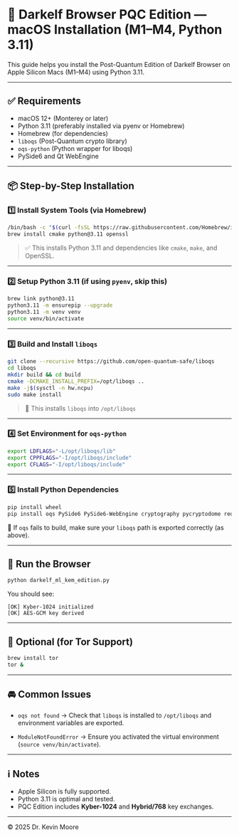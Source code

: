 # 🍏 Darkelf Browser PQC Edition — macOS Installation (M1–M4, Python 3.11)

This guide helps you install the Post-Quantum Edition of Darkelf Browser on Apple Silicon Macs (M1–M4) using Python 3.11.

---

## ✅ Requirements

* macOS 12+ (Monterey or later)
* Python 3.11 (preferably installed via pyenv or Homebrew)
* Homebrew (for dependencies)
* `liboqs` (Post-Quantum crypto library)
* `oqs-python` (Python wrapper for liboqs)
* PySide6 and Qt WebEngine

---

## 📦 Step-by-Step Installation

### 1️⃣ Install System Tools (via Homebrew)

```bash
/bin/bash -c "$(curl -fsSL https://raw.githubusercontent.com/Homebrew/install/HEAD/install.sh)"
brew install cmake python@3.11 openssl
```

> ✅ This installs Python 3.11 and dependencies like `cmake`, `make`, and OpenSSL.

---

### 2️⃣ Setup Python 3.11 (if using `pyenv`, skip this)

```bash
brew link python@3.11
python3.11 -m ensurepip --upgrade
python3.11 -m venv venv
source venv/bin/activate
```

---

### 3️⃣ Build and Install `liboqs`

```bash
git clone --recursive https://github.com/open-quantum-safe/liboqs
cd liboqs
mkdir build && cd build
cmake -DCMAKE_INSTALL_PREFIX=/opt/liboqs ..
make -j$(sysctl -n hw.ncpu)
sudo make install
```

> 📁 This installs `liboqs` into `/opt/liboqs`

---

### 4️⃣ Set Environment for `oqs-python`

```bash
export LDFLAGS="-L/opt/liboqs/lib"
export CPPFLAGS="-I/opt/liboqs/include"
export CFLAGS="-I/opt/liboqs/include"
```

---

### 5️⃣ Install Python Dependencies

```bash
pip install wheel
pip install oqs PySide6 PySide6-WebEngine cryptography pycryptodome requests beautifulsoup4 adblockparser stem
```

📅 If `oqs` fails to build, make sure your `liboqs` path is exported correctly (as above).

---

## 🚀 Run the Browser

```bash
python darkelf_ml_kem_edition.py
```

You should see:

```
[OK] Kyber-1024 initialized
[OK] AES-GCM key derived
```

---

## 🔧 Optional (for Tor Support)

```bash
brew install tor
tor &
```

---

## 🚘 Common Issues

* `oqs not found`
  → Check that `liboqs` is installed to `/opt/liboqs` and environment variables are exported.

* `ModuleNotFoundError`
  → Ensure you activated the virtual environment (`source venv/bin/activate`).

---

## ℹ️ Notes

* Apple Silicon is fully supported.
* Python 3.11 is optimal and tested.
* PQC Edition includes **Kyber-1024** and **Hybrid/768** key exchanges.

---

© 2025 Dr. Kevin Moore
